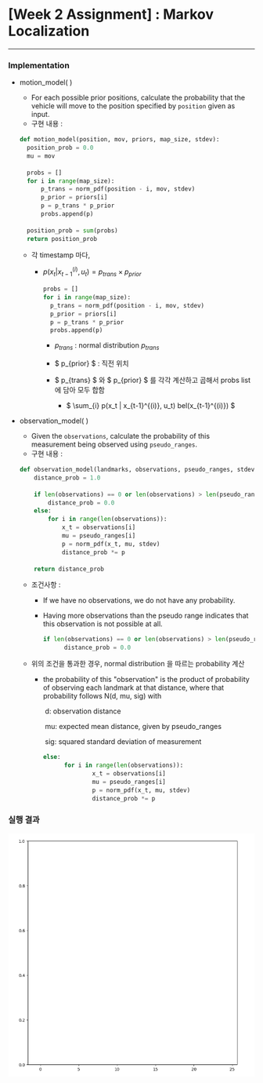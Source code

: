 # **[Week 2 Assignment] : Markov Localization**

------

### Implementation

- motion_model( )

  - For each possible prior positions, calculate the probability that the vehicle will move to the position specified by `position` given as input.
  - 구현 내용 :

  ```python
  def motion_model(position, mov, priors, map_size, stdev):
  	position_prob = 0.0
    mu = mov
  
    probs = []
    for i in range(map_size):
        p_trans = norm_pdf(position - i, mov, stdev)
        p_prior = priors[i]
        p = p_trans * p_prior
        probs.append(p)
  
    position_prob = sum(probs)
    return position_prob
  ```

  - 각 timestamp 마다,

    - $p(x_t | x_{t-1}^{(i)}, u_t) = p_{trans} \times p_{prior}$

      ```python
      probs = []
      for i in range(map_size):
      	p_trans = norm_pdf(position - i, mov, stdev)
        p_prior = priors[i]
        p = p_trans * p_prior
        probs.append(p)
      ```

      - $p_{trans}$ : normal distribution $p_{trans}$

      - $ p_{prior} $ : 직전 위치

      - $ p_{trans} $ 와 $ p_{prior} $ 를 각각 계산하고 곱해서 probs list에 담아 모두 합함

        - $ \sum_{i} p(x_t | x_{t-1}^{(i)}, u_t) bel(x_{t-1}^{(i)}) $

          

- observation_model( )

  - Given the `observations`, calculate the probability of this measurement being observed using `pseudo_ranges`.
  - 구현 내용 :

  ```python
  def observation_model(landmarks, observations, pseudo_ranges, stdev):
      distance_prob = 1.0
      
      if len(observations) == 0 or len(observations) > len(pseudo_ranges):
          distance_prob = 0.0
      else:
          for i in range(len(observations)):
              x_t = observations[i]
              mu = pseudo_ranges[i]
              p = norm_pdf(x_t, mu, stdev)
              distance_prob *= p
  
      return distance_prob
  ```

  - 조건사항 :

    - If we have no observations, we do not have any probability.

    - Having more observations than the pseudo range indicates that this observation is not possible at all.

      ```python
      if len(observations) == 0 or len(observations) > len(pseudo_ranges):
      		distance_prob = 0.0
      ```

  - 위의 조건을 통과한 경우, normal distribution 을 따르는 probability 계산

    - the probability of this "observation" is the product of probability of observing each landmark at that distance, where that probability follows N(d, mu, sig) with

      ​	d: observation distance 

      ​	mu: expected mean distance, given by pseudo_ranges 

      ​	sig: squared standard deviation of measurement

      ```python
      else:
      		for i in range(len(observations)):
        			x_t = observations[i]
        			mu = pseudo_ranges[i]
        			p = norm_pdf(x_t, mu, stdev)
        			distance_prob *= p
      ```

### 실행 결과

![week2](week2.gif)

